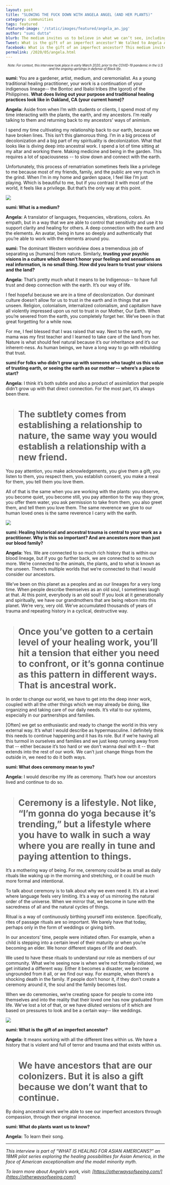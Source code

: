 ```yaml
---
layout: post
title: "SLOWING THE FUCK DOWN WITH ANGELA ANGEL (AND HER PLANTS)"
category: communities
tags: featured
featured-image: '/static/images/featured/angela_an.jpg'
author: "sumi dutta" 
blurb: The medium invites us to believe in what we can’t see, including the gifts of an imperfect ancestor.
Tweet: What is the gift of an imperfect ancestor? We talked to Angela Angel about the unseen and why connecting with plants is a matter of survival for her.
facebook: What is the gift of an imperfect ancestor? This medium invites us to believe in what we can’t see, and to always remember the land as a partner in our healing.
permalink: /2020/05/angela.html
---
```


<center><sub><sup><i>Note: For context, this interview took place in early March 2020, prior to the COVID-19 pandemic in the U.S and the ongoing uprisings in defense of Black life.</i></sup></sub></center>

<b>sumi:</b>  You are a gardener, artist, medium, and ceremonialist. As a young traditional healing practitioner, your work is a continuation of your indigenous lineage-- the Bontoc and Ibaloi tribes (the Igorot) of the Philippines. <b>What does living out your purpose and traditional healing practices look like in Oakland, CA (your current home)?</b>

<b>Angela:</b> Aside from when I’m with students or clients, I spend most of my time interacting with the plants, the earth, and my ancestors. I’m really talking to them and returning back to my ancestors' ways of animism.

I spend my time cultivating my relationship back to our earth, because we have broken lines. This isn’t this glamorous thing. I’m in a big process of decolonization and a big part of my spirituality is decolonization. What that looks like is diving deep into ancestral work. I spend a lot of time sitting at my altar and working there. Making medicine and being in the garden. This requires a lot of spaciousness -- to slow down and connect with the earth. 

Unfortunately, this process of rematriation sometimes feels like a privilege to me because most of my friends, family, and the public are very much in the grind. When I’m in my home and garden space, I feel like I’m just playing. Which is beautiful to me, but if you contrast it with most of the world, it feels like a privilege. But that’s the only way at this point.



<img src= '/static/images/featured/angela.png'>


<b>sumi: What is a medium?</b>

<b>Angela:</b> A translator of languages, frequencies, vibrations, colors. An empath, but in a way that we are able to control that sensitivity and use it to support clarity and healing for others. A deep connection with the earth and the elements. An avatar, being in tune so deeply and authentically that you’re able to work with the elements around you.

<b>sumi:</b> The dominant Western worldview does a tremendous job of separating us [humans] from nature. Similarly, <b>trusting your psychic visions in a culture which doesn’t honor your feelings and sensations as real information, is no small thing. How did you learn to trust your visions and the land?</b>

<b>Angela:</b> That’s pretty much what it means to be Indigenous-- to have full trust and deep connection with the earth. It’s our way of life. 

I feel hopeful because we are in a time of decolonization. Our dominant culture doesn’t allow for us to trust in the earth and in things that are unseen. Religion, colonialism, internalized colonialism, and capitalism have all violently impressed upon us not to trust in our Mother, Our Earth. When you’re severed from the earth, you completely forget her. We’ve been in that great forgetting for a while now. 

For me, I feel blessed that I was raised that way. Next to the earth, my mama was my first teacher and I learned to take care of the land from her. Nature is what should feel natural because it’s our inheritance and it’s our inherent-ness. As human beings, we have a long way to go with rebuilding that trust.

<b>sumi:For folks who didn’t grow up with someone who taught us this value of trusting earth, or seeing the earth as our mother -- where’s a place to start?</b>

<b>Angela:</b> I think it’s both subtle and also a product of assimilation that people didn’t grow up with that direct connection. For the most part, it’s always been there.

> #  The subtlety comes from establishing a relationship to nature, the same way you would establish a relationship with a new friend. 

You pay attention, you make acknowledgements, you give them a gift, you listen to them, you respect them, you establish consent, you make a meal for them, you tell them you love them.

All of that is the same when you are working with the plants: you observe, you become quiet, you become still, you pay attention to the way they grow, you offer them water, you ask permission to take from them, you also greet them, and tell them you love them. The same reverence we give to our human loved ones is the same reverence I carry with the earth. 

<img src= '/static/images/featured/AA_1.png'>

<b>sumi: Healing historical and ancestral trauma is central to your work as a practitioner. Why is this so important? And are ancestors more than just our blood family? </b> 

<b>Angela:</b> Yes. We are connected to so much rich history that is within our blood lineage, but if you go further back, we are connected to so much more. We’re connected to the animals, the plants, and to what is known as the unseen. There’s multiple worlds that we’re connected to that I would consider our ancestors. 

We’ve been on this planet as a peoples and as our lineages for a very long time. When people describe themselves as an old soul, I sometimes laugh at that. At this point, everybody is an old soul! If you look at it generationally and spiritually, we have our grandmothers that are being reborn into this planet. We’re very, very old. We’ve accumulated thousands of years of trauma and repeating history in a cyclical, destructive way. 

> #  Once you’ve gotten to a certain level of your healing work, you’ll hit a tension that either you need to confront, or it’s gonna continue as this pattern in different ways. That is ancestral work.

In order to change our world, we have to get into the deep inner work, coupled with all the other things which we may already be doing, like organizing and taking care of our daily needs. It’s vital to our systems, especially in our partnerships and families.

[Often] we get so enthusiastic and ready to change the world in this very external way. It’s what I would describe as hypermasculine. I definitely think this needs to continue happening and it has its role. But if we’re having all this turmoil in ourselves and families and we just keep running away from that -- either because it’s too hard or we don’t wanna deal with it -- that extends into the rest of our work. We can’t just change things from the outside in, we need to do it both ways.

<b>sumi: What does ceremony mean to you?</b>

<b>Angela:</b> I would describe my life as ceremony. That’s how our ancestors lived and continue to do so. 

> #  Ceremony is a lifestyle. Not like, “I’m gonna do yoga because it’s trending,” but a lifestyle where you have to walk in such a way where you are really in tune and paying attention to things.

It’s a mothering way of being. For me, ceremony could be as small as daily rituals like waking up in the morning and stretching, or it could be much more formal and intentional. 

To talk about ceremony is to talk about why we even need it. It’s at a level where language feels very limiting. It’s a way of us mirroring the natural order of the universe. When we mirror that, we become in tune with the sacredness of all and the natural cycles of things. 

Ritual is a way of continuously birthing yourself into existence. Specifically, rites of passage rituals are so important. We barely have that today, perhaps only in the form of weddings or giving birth. 

In our ancestors’ time, people were initiated often. For example, when a child is stepping into a certain level of their maturity or when you’re becoming an elder. We honor different stages of life and death. 

We used to have these rituals to understand our role as members of our community. What we’re seeing now is when we’re not formally initiated, we get initiated a different way. Either it becomes a disaster, we become ungrounded from it all, or we find our way. For example, when there’s a shocking death in the family. If people don’t honor it, if they don’t create a ceremony around it, the soul and the family becomes lost. 

When we do ceremonies, we’re creating space for people to come into themselves and into the reality that their loved one has now graduated from life. We’ve lost a lot of that, or we have diluted versions of it which are based on pressures to look and be a certain way-- like weddings.


<img src= '/static/images/featured/mantra card 2.jpg'>


<b>sumi: What is the gift of an imperfect ancestor? </b> 

<b>Angela:</b> It means working with all the different lines within us. We have a history that is violent and full of terror and trauma and that exists within us. 

> #  We have ancestors that are our colonizers. But it is also a gift because we don’t want that to continue. 

By doing ancestral work we’re able to see our imperfect ancestors through compassion, through their original innocence.

<b>sumi: What do plants want us to know?  </b> 

<b>Angela:</b> To learn their song. 

---

<i>This interview is part of “WHAT IS HEALING FOR ASIAN AMERICANS?” an 18MR pilot series exploring the healing possibilities for Asian America, in the face of American exceptionalism and the model minority myth.</i> 

<i>To learn more about Angela’s work, visit: [https://otherwaysofseeing.com/](https://otherwaysofseeing.com/)</i>

